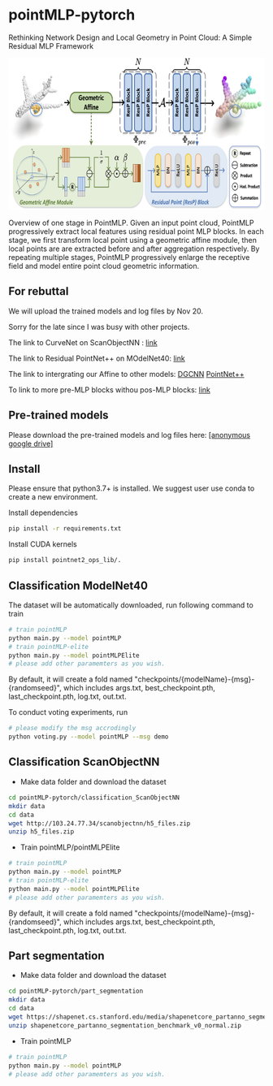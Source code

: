 # pointMLP-pytorch
Rethinking Network Design and Local Geometry in Point Cloud: A Simple Residual MLP Framework

<div align="center">
  <img src="overview.png" width="650px" height="300px">
</div>

Overview of one stage in PointMLP. Given an input point cloud, PointMLP progressively extract local features using residual point MLP blocks. In each stage, we first transform local point using a geometric affine module, then local points are are extracted before and after aggregation respectively. By repeating multiple stages, PointMLP progressively enlarge the receptive field and model entire point cloud geometric information.

## For rebuttal

We will upload the trained models and log files by Nov 20.

Sorry for the late since I was busy with other projects.

The link to CurveNet on ScanObjectNN : [link](https://drive.google.com/drive/folders/1u02_2aK6hfT3Ds81vtd4wv3n3tFGQ3bX?usp=sharing)

The link to Residual PointNet++ on MOdelNet40: [link](https://drive.google.com/drive/folders/1klIpv2QLTVhDWusfQCAMXq-DkYawr-yA?usp=sharing)

The link to intergrating our Affine to other models: [DGCNN](https://drive.google.com/drive/folders/1qDkCKVtF-QXrDceBKAvcoZ4mv9vTaYnR?usp=sharing) [PointNet++](https://drive.google.com/drive/folders/1jPfB_8xJjkCQfdRAsL1u6FfABpfFKEC9?usp=sharing)

To link to more pre-MLP blocks withou pos-MLP blocks: [link](https://drive.google.com/drive/folders/1KORIIUZmEJ3FHKPeKj-p8u9m7o5DKnmQ?usp=sharing)


## Pre-trained models

Please download the pre-trained models and log files here: [[anonymous google drive]](https://drive.google.com/drive/folders/1Jn9HNpPsrq-1XqSmOUtw4cwPMjsIiIpz?usp=sharing)


## Install
Please ensure that python3.7+ is installed. We suggest user use conda to create a new environment.

Install dependencies
```bash
pip install -r requirements.txt
```

Install CUDA kernels
```bash
pip install pointnet2_ops_lib/.
```

## Classification ModelNet40
The dataset will be automatically downloaded, run following command to train
```bash
# train pointMLP
python main.py --model pointMLP
# train pointMLP-elite
python main.py --model pointMLPElite
# please add other paramemters as you wish.
```
By default, it will create a fold named "checkpoints/{modelName}-{msg}-{randomseed}", which includes args.txt, best_checkpoint.pth, last_checkpoint.pth, log.txt, out.txt.

To conduct voting experiments, run
```bash
# please modify the msg accrodingly
python voting.py --model pointMLP --msg demo
```


## Classification ScanObjectNN

- Make data folder and download the dataset
```bash
cd pointMLP-pytorch/classification_ScanObjectNN
mkdir data
cd data
wget http://103.24.77.34/scanobjectnn/h5_files.zip
unzip h5_files.zip
```

- Train pointMLP/pointMLPElite 
```bash
# train pointMLP
python main.py --model pointMLP
# train pointMLP-elite
python main.py --model pointMLPElite
# please add other paramemters as you wish.
```
By default, it will create a fold named "checkpoints/{modelName}-{msg}-{randomseed}", which includes args.txt, best_checkpoint.pth, last_checkpoint.pth, log.txt, out.txt.


## Part segmentation

- Make data folder and download the dataset
```bash
cd pointMLP-pytorch/part_segmentation
mkdir data
cd data
wget https://shapenet.cs.stanford.edu/media/shapenetcore_partanno_segmentation_benchmark_v0_normal.zip --no-check-certificate
unzip shapenetcore_partanno_segmentation_benchmark_v0_normal.zip
```

- Train pointMLP
```bash
# train pointMLP
python main.py --model pointMLP
# please add other paramemters as you wish.
```

